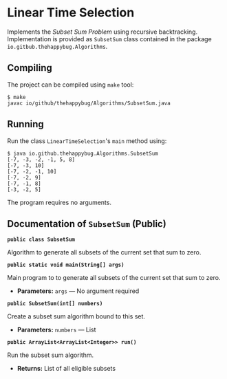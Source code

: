 # Linear Time Selection

Implements the *Subset Sum Problem* using recursive backtracking. Implementation is provided as `SubsetSum` class contained in the package `io.gitbub.thehappybug.Algorithms`.

## Compiling

The project can be compiled using `make` tool:

```
$ make
javac io/github/thehappybug/Algorithms/SubsetSum.java
```

## Running

Run the class `LinearTimeSelection`'s `main` method using:

```
$ java io.github.thehappybug.Algorithms.SubsetSum
[-7, -3, -2, -1, 5, 8]
[-7, -3, 10]
[-7, -2, -1, 10]
[-7, -2, 9]
[-7, -1, 8]
[-3, -2, 5]
```

The program requires no arguments.


## Documentation of `SubsetSum` (Public)

**`public class SubsetSum`**

Algorithm to generate all subsets of the current set that sum to zero.

**`public static void main(String[] args)`**

Main program to to generate all subsets of the current set that sum to zero.

 * **Parameters:** `args` — No argument required

**`public SubsetSum(int[] numbers)`**

Create a subset sum algorithm bound to this set.

 * **Parameters:** `numbers` — List

**`public ArrayList<ArrayList<Integer>> run()`**

Run the subset sum algorithm.

 * **Returns:** List of all eligible subsets
